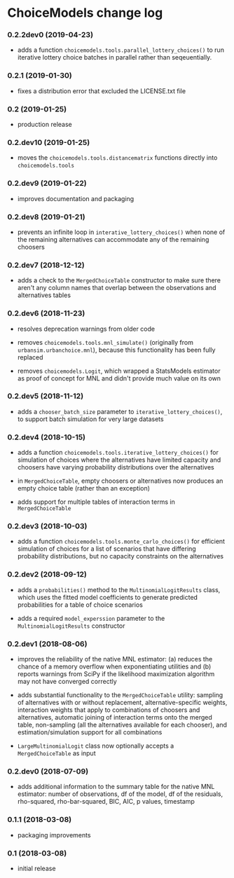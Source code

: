# ChoiceModels change log
### 0.2.2dev0 (2019-04-23)

- adds a function `choicemodels.tools.parallel_lottery_choices()` to run iterative lottery choice batches in parallel rather than seqeuentially.

### 0.2.1 (2019-01-30)

- fixes a distribution error that excluded the LICENSE.txt file

### 0.2 (2019-01-25)

- production release

### 0.2.dev10 (2019-01-25)

- moves the `choicemodels.tools.distancematrix` functions directly into `choicemodels.tools`

### 0.2.dev9 (2019-01-22)

- improves documentation and packaging

### 0.2.dev8 (2019-01-21)

- prevents an infinite loop in `interative_lottery_choices()` when none of the remaining alternatives can accommodate any of the remaining choosers

### 0.2.dev7 (2018-12-12)

- adds a check to the `MergedChoiceTable` constructor to make sure there aren't any column names that overlap between the observations and alternatives tables

### 0.2.dev6 (2018-11-23)

- resolves deprecation warnings from older code

- removes `choicemodels.tools.mnl_simulate()` (originally from `urbansim.urbanchoice.mnl`), because this functionality has been fully replaced

- removes `choicemodels.Logit`, which wrapped a StatsModels estimator as proof of concept for MNL and didn't provide much value on its own

### 0.2.dev5 (2018-11-12)

- adds a `chooser_batch_size` parameter to `iterative_lottery_choices()`, to support batch simulation for very large datasets

### 0.2.dev4 (2018-10-15)

- adds a function `choicemodels.tools.iterative_lottery_choices()` for simulation of choices where the alternatives have limited capacity and choosers have varying probability distributions over the alternatives

- in `MergedChoiceTable`, empty choosers or alternatives now produces an empty choice table (rather than an exception)

- adds support for multiple tables of interaction terms in `MergedChoiceTable`

### 0.2.dev3 (2018-10-03)

- adds a function `choicemodels.tools.monte_carlo_choices()` for efficient simulation of choices for a list of scenarios that have differing probability distributions, but no capacity constraints on the alternatives

### 0.2.dev2 (2018-09-12)

- adds a `probabilities()` method to the `MultinomialLogitResults` class, which uses the fitted model coefficients to generate predicted probabilities for a table of choice scenarios

- adds a required `model_experssion` parameter to the `MultinomialLogitResults` constructor

### 0.2.dev1 (2018-08-06)

- improves the reliability of the native MNL estimator: (a) reduces the chance of a memory overflow when exponentiating utilities and (b) reports warnings from SciPy if the likelihood maximization algorithm may not have converged correctly

- adds substantial functionality to the `MergedChoiceTable` utility: sampling of alternatives with or without replacement, alternative-specific weights, interaction weights that apply to combinations of choosers and alternatives, automatic joining of interaction terms onto the merged table, non-sampling (all the alternatives available for each chooser), and estimation/simulation support for all combinations

- `LargeMultinomialLogit` class now optionally accepts a `MergedChoiceTable` as input

### 0.2.dev0 (2018-07-09)

- adds additional information to the summary table for the native MNL estimator: number of observations, df of the model, df of the residuals, rho-squared, rho-bar-squared, BIC, AIC, p values, timestamp

### 0.1.1 (2018-03-08)

- packaging improvements

### 0.1 (2018-03-08)

- initial release